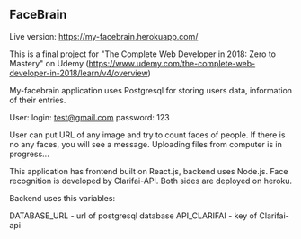 ## FaceBrain

Live version: https://my-facebrain.herokuapp.com/

This is a final project for "The Complete Web Developer in 2018: Zero to Mastery" on Udemy (https://www.udemy.com/the-complete-web-developer-in-2018/learn/v4/overview)

My-facebrain application uses Postgresql for storing users data, information of their entries.

User:
login: test@gmail.com password: 123

User can put URL of any image and try to count faces of people. If there is no any faces, you will see a message.
Uploading files from computer is in progress...

This application has frontend built on React.js, backend uses Node.js.
Face recognition is developed by Clarifai-API.
Both sides are deployed on heroku.


Backend uses this variables:

DATABASE_URL - url of postgresql database
API_CLARIFAI - key of Clarifai-api
